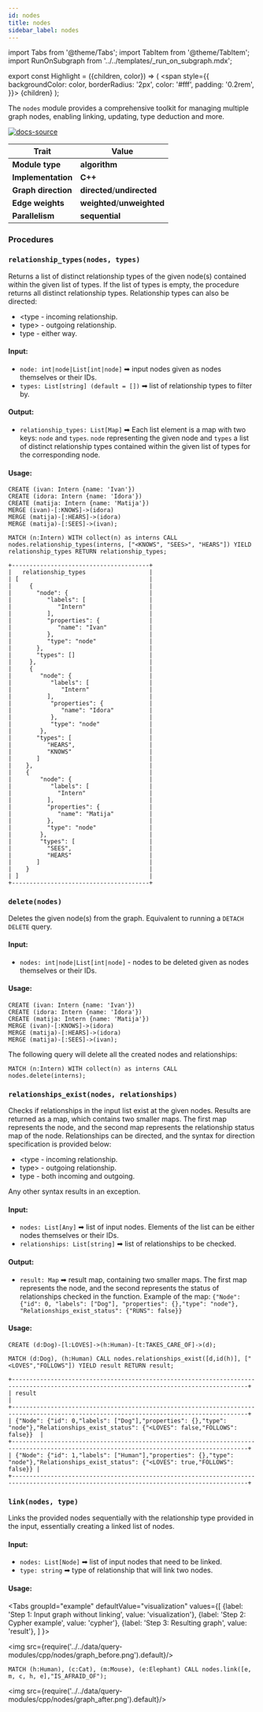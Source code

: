 ```yaml
---
id: nodes
title: nodes
sidebar_label: nodes
---
```


import Tabs from '@theme/Tabs';
import TabItem from '@theme/TabItem';
import RunOnSubgraph from '../../templates/_run_on_subgraph.mdx';

export const Highlight = ({children, color}) => (
<span
style={{
  backgroundColor: color,
  borderRadius: '2px',
  color: '#fff',
  padding: '0.2rem',
}}>
{children}
</span>
);

The `nodes` module provides a comprehensive toolkit for managing multiple graph nodes, enabling linking, updating, type deduction and more.

[![docs-source](https://img.shields.io/badge/source-nodes-FB6E00?logo=github&style=for-the-badge)](https://github.com/memgraph/mage/tree/main/cpp/nodes_module)

| Trait               | Value                                                 |
| ------------------- | ----------------------------------------------------- |
| **Module type**     | <Highlight color="#FB6E00">**algorithm**</Highlight>  |
| **Implementation**  | <Highlight color="#FB6E00">**C++**</Highlight>        |
| **Graph direction** | <Highlight color="#FB6E00">**directed**</Highlight>/<Highlight color="#FB6E00">**undirected**</Highlight> |
| **Edge weights**    | <Highlight color="#FB6E00">**weighted**</Highlight>/<Highlight color="#FB6E00">**unweighted**</Highlight> |
| **Parallelism**     | <Highlight color="#FB6E00">**sequential**</Highlight> |

### Procedures

### `relationship_types(nodes, types)`

Returns a list of distinct relationship types of the given node(s) contained within the given list of types. If the list of types is empty, the procedure returns all distinct relationship types. Relationship types can also be directed:
- &lt;type - incoming relationship.
- type> - outgoing relationship.
- type - either way.

#### Input:

- `node: int|node|List[int|node]` ➡ input nodes given as nodes themselves or their IDs.
- `types: List[string] (default = [])` ➡ list of relationship types to filter by.

#### Output:

- `relationship_types: List[Map]` ➡ Each list element is a map with two keys: `node` and `types`. `node` representing the given node and `types` a list of distinct relationship types contained within the given list of types for the corresponding node.

#### Usage:

```cypher
CREATE (ivan: Intern {name: 'Ivan'})
CREATE (idora: Intern {name: 'Idora'})
CREATE (matija: Intern {name: 'Matija'})
MERGE (ivan)-[:KNOWS]->(idora)
MERGE (matija)-[:HEARS]->(idora)
MERGE (matija)-[:SEES]->(ivan);
```

```cypher
MATCH (n:Intern) WITH collect(n) as interns CALL nodes.relationship_types(interns, ["<KNOWS", "SEES>", "HEARS"]) YIELD relationship_types RETURN relationship_types;
```

```plaintext
+---------------------------------------+
|   relationship_types                  |
| [                                     |
|     {                                 |
|       "node": {                       |
|          "labels": [                  |
|             "Intern"                  |
|          ],                           |
|          "properties": {              |
|             "name": "Ivan"            |
|          },                           |
|          "type": "node"               |
|       },                              |
|       "types": []                     |
|     },                                |
|     {                                 |
|        "node": {                      |
|           "labels": [                 |
|              "Intern"                 |
|          ],                           |
|           "properties": {             |
|              "name": "Idora"          |
|           },                          |
|           "type": "node"              |
|        },                             |
|       "types": [                      |
|          "HEARS",                     |
|          "KNOWS"                      |
|       ]                               |
|    },                                 |
|    {                                  |
|        "node": {                      |
|           "labels": [                 |
|             "Intern"                  |
|          ],                           |
|          "properties": {              |
|             "name": "Matija"          |
|          },                           |
|          "type": "node"               |
|        },                             |
|        "types": [                     |
|          "SEES",                      |
|          "HEARS"                      |
|       ]                               |
|    }                                  |
| ]                                     |
+---------------------------------------+
```

### `delete(nodes)`

Deletes the given node(s) from the graph. Equivalent to running a `DETACH DELETE` query.

#### Input:

- `nodes: int|node|List[int|node]` - nodes to be deleted given as nodes themselves or their IDs.

#### Usage:

```cypher
CREATE (ivan: Intern {name: 'Ivan'})
CREATE (idora: Intern {name: 'Idora'})
CREATE (matija: Intern {name: 'Matija'})
MERGE (ivan)-[:KNOWS]->(idora)
MERGE (matija)-[:HEARS]->(idora)
MERGE (matija)-[:SEES]->(ivan);
```

The following query will delete all the created nodes and relationships:
```cypher
MATCH (n:Intern) WITH collect(n) as interns CALL nodes.delete(interns);
```

### `relationships_exist(nodes, relationships)`

Checks if relationships in the input list exist at the given nodes. Results are returned as a map, which contains two smaller maps. The first map represents the node, and the second map represents the relationship status map of the node. Relationships can be directed, and the syntax for direction specification is provided below:
- &lt;type - incoming relationship.
- type> - outgoing relationship.
- type - both incoming and outgoing.

Any other syntax results in an exception.

#### Input:

- `nodes: List[Any]` ➡ list of input nodes. Elements of the list can be either nodes themselves or their IDs.
- `relationships: List[string]` ➡ list of relationships to be checked.

#### Output:

- `result: Map` ➡ result map, containing two smaller maps. The first map represents the node, and the second represents the status of relationships checked in the function. Example of the map: `{"Node": {"id": 0, "labels": ["Dog"], "properties": {},"type": "node"}, "Relationships_exist_status": {"RUNS": false}}`

#### Usage:

```cypher
CREATE (d:Dog)-[l:LOVES]->(h:Human)-[t:TAKES_CARE_OF]->(d);
```

```cypher
MATCH (d:Dog), (h:Human) CALL nodes.relationships_exist([d,id(h)], ["<LOVES","FOLLOWS"]) YIELD result RETURN result;
```

```plaintext
+-----------------------------------------------------------------------------------------------------------------------------------------+
| result                                                                                                                                  |
+-----------------------------------------------------------------------------------------------------------------------------------------+
| {"Node": {"id": 0,"labels": ["Dog"],"properties": {},"type": "node"},"Relationships_exist_status": {"<LOVES": false,"FOLLOWS": false}}  |               
+-----------------------------------------------------------------------------------------------------------------------------------------+
| {"Node": {"id": 1,"labels": ["Human"],"properties": {},"type": "node"},"Relationships_exist_status": {"<LOVES": true,"FOLLOWS": false}} |
+-----------------------------------------------------------------------------------------------------------------------------------------+
```


### `link(nodes, type)`

Links the provided nodes sequentially with the relationship type provided in the input, essentially creating a linked list of nodes.

#### Input:

- `nodes: List[Node]` ➡ list of input nodes that need to be linked.
- `type: string` ➡ type of relationship that will link two nodes.

#### Usage:

<Tabs
groupId="example"
defaultValue="visualization"
values={[
{label: 'Step 1: Input graph without linking', value: 'visualization'},
{label: 'Step 2: Cypher example', value: 'cypher'},
{label: 'Step 3: Resulting graph', value: 'result'},
]
}>
<TabItem value="visualization">

<img src={require('../../data/query-modules/cpp/nodes/graph_before.png').default}/>

  </TabItem>

  <TabItem value="cypher">

```cypher
MATCH (h:Human), (c:Cat), (m:Mouse), (e:Elephant) CALL nodes.link([e, m, c, h, e],"IS_AFRAID_OF");
```

  </TabItem>

 <TabItem value="result">

<img src={require('../../data/query-modules/cpp/nodes/graph_after.png').default}/>

  </TabItem>

</Tabs>


